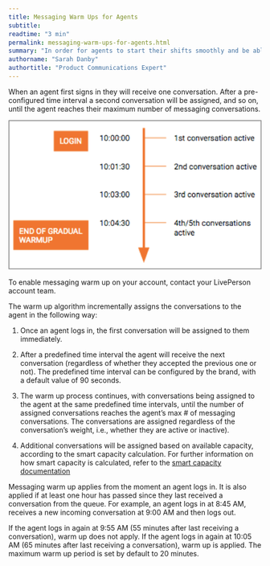 ```yaml
---
title: Messaging Warm Ups for Agents
subtitle:
readtime: "3 min"
permalink: messaging-warm-ups-for-agents.html
summary: "In order for agents to start their shifts smoothly and be able to ‘warm up’ to the flow of conversations, brands can configure LiveEngage to assign conversations to the agents gradually."
authorname: "Sarah Danby"
authortitle: "Product Communications Expert"
---
```



When an agent first signs in they will receive one conversation. After a pre-configured time interval a second conversation will be assigned, and so on, until the agent reaches their maximum number of messaging conversations.

![imagelink](img/MessagingWarmUp.png)

To enable messaging warm up on your account, contact your LivePerson account team.

The warm up algorithm incrementally assigns the conversations to the agent in the following way:


1.	Once an agent logs in, the first conversation will be assigned to them immediately.

2.	After a predefined time interval the agent will receive the next conversation (regardless of whether they accepted the previous one or not). The predefined time interval can be configured by the brand, with a default value of 90 seconds.

3.	The warm up process continues, with conversations being assigned to the agent at the same predefined time intervals, until the number of assigned conversations reaches the agent’s max # of messaging conversations. The conversations are assigned regardless of the conversation’s weight, i.e., whether they are active or inactive).

4.	Additional conversations will be assigned based on available capacity, according to the smart capacity calculation. For further information on how smart capacity is calculated, refer to the [smart capacity documentation](https://s3-eu-west-1.amazonaws.com/ce-sr/CA/Messaging/Smart+capacity.pdf)

Messaging warm up applies from the moment an agent logs in. It is also applied if at least one hour has passed since they last received a conversation from the queue. For example, an agent logs in at 8:45 AM, receives a new incoming conversation at 9:00 AM and then logs out.

If the agent logs in again at 9:55 AM (55 minutes after last receiving a conversation), warm up does not apply.
If the agent logs in again at 10:05 AM (65 minutes after last receiving a conversation), warm up is applied.
The maximum warm up period is set by default to 20 minutes.
